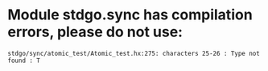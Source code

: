 # Module stdgo.sync has compilation errors, please do not use:
```
stdgo/sync/atomic_test/Atomic_test.hx:275: characters 25-26 : Type not found : T

```

